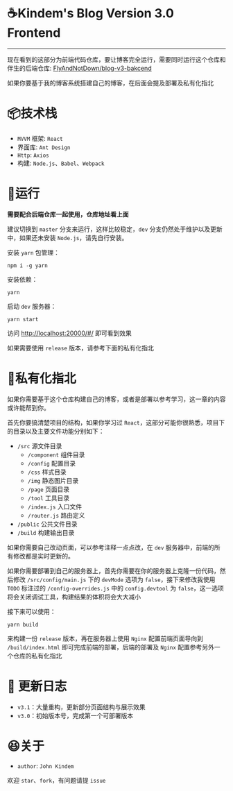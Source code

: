 # ☕Kindem's Blog Version 3.0 Frontend

---

现在看到的这部分为前端代码仓库，要让博客完全运行，需要同时运行这个仓库和伴生的后端仓库: [FlyAndNotDown/blog-v3-bakcend](https://github.com/FlyAndNotDown/blog-v3-backend)

如果你要基于我的博客系统搭建自己的博客，在后面会提及部署及私有化指北

# 📦技术栈
* `MVVM` 框架: `React`
* 界面库: `Ant Design`
* `Http`: `Axios`
* 构建: `Node.js`、`Babel`、`Webpack`

# 🏃‍运行
**需要配合后端仓库一起使用，仓库地址看上面**

建议切换到 `master` 分支来运行，这样比较稳定，`dev` 分支仍然处于维护以及更新中，如果还未安装 `Node.js`，请先自行安装。

安装 `yarn` 包管理：

```
npm i -g yarn
```

安装依赖：

```
yarn
```

启动 `dev` 服务器：

```
yarn start
```

访问 [http://localhost:20000/#/](http://localhost:20000/#/) 即可看到效果

如果需要使用 `release` 版本，请参考下面的私有化指北

# 🎁私有化指北
如果你需要基于这个仓库构建自己的博客，或者是部署以参考学习，这一章的内容或许能帮到你。

首先你要搞清楚项目的结构，如果你学习过 `React`，这部分可能你很熟悉，项目下的目录以及主要文件功能分别如下：

* `/src` 源文件目录
    * `/component` 组件目录
    * `/config` 配置目录
    * `/css` 样式目录
    * `/img` 静态图片目录
    * `/page` 页面目录
    * `/tool` 工具目录
    * `/index.js` 入口文件
    * `/router.js` 路由定义
* `/public` 公共文件目录
* `/build` 构建输出目录

如果你需要自己改动页面，可以参考注释一点点改，在 `dev` 服务器中，前端的所有修改都是实时更新的。

如果你需要部署到自己的服务器上，首先你需要在你的服务器上克隆一份代码，然后修改 `/src/config/main.js` 下的 `devMode` 选项为 `false`，接下来修改我使用 `TODO` 标注过的 `/config-overrides.js` 中的 `config.devtool` 为 `false`，这一选项将会关闭调试工具，构建结果的体积将会大大减小

接下来可以使用：

```
yarn build
```

来构建一份 `release` 版本，再在服务器上使用 `Nginx` 配置前端页面导向到 `/build/index.html` 即可完成前端的部署，后端的部署及 `Nginx` 配置参考另外一个仓库的私有化指北

# 🧾 更新日志

* `v3.1`：大量重构，更新部分页面结构与展示效果
* `v3.0`：初始版本号，完成第一个可部署版本

# 😆关于
* `author`: `John Kindem`

欢迎 `star`、`fork`，有问题请提 `issue`
